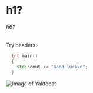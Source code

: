 # h1?
###### h6?


Try headers

``` c++
  int main()
  {
    std::cout << "Good luck\n";
  }
```



![Image of Yaktocat](https://octodex.github.com/images/yaktocat.png)


